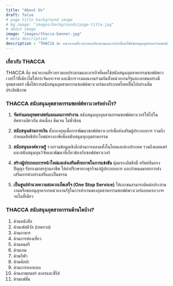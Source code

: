 ```yaml
---
title: "About Us"
draft: false
# page title background image
# bg_image: "images/backgrounds/page-title.jpg"
# about image
image: "images/thacca-banner.jpg"
# meta description
description : "THACCA คือ หน่วยงานที่รวบรวมงบประมาณและภารกิจที่เคยใช้สนับสนุนอุตสาหกรรมซอฟต์พาวเวอร์ไว้ที่เดียวไม่ให้กระจัดกระจาย และมีการวางแผนงานร่วมกันทั้งหน่วยงานรัฐและเอกชนอย่างมียุทธศาสตร์ เพื่อให้การสนับสนุนอุตสาหกรรมซอฟต์พาวเวอร์ของประเทศไทยเป็นไปอย่างเต็มประสิทธิภาพ"
---
```


### เกี่ยวกับ THACCA

THACCA คือ หน่วยงานที่รวบรวมงบประมาณและภารกิจที่เคยใช้สนับสนุนอุตสาหกรรมซอฟต์พาวเวอร์ไว้ที่เดียวไม่ให้กระจัดกระจาย และมีการวางแผนงานร่วมกันทั้งหน่วยงานรัฐและเอกชนอย่างมียุทธศาสตร์ เพื่อให้การสนับสนุนอุตสาหกรรมซอฟต์พาวเวอร์ของประเทศไทยเป็นไปอย่างเต็มประสิทธิภาพ

### THACCA สนับสนุนอุตสาหกรรมซอฟต์พาวเวอร์อย่างไร?

1. **จัดทำแผนยุทธศาสตร์และแผนการทำงาน** สนับสนุนทุกอุตสาหกรรมซอฟต์พาวเวอร์ให้ไปในทิศทางเดียวกัน ต่อเนื่อง ชัดเจน ไม่ซ้ำซ้อน
2. **สนับสนุนด้านการเงิน** ตั้งกองทุนเพื่อการพัฒนาซอฟต์พาวเวอร์เพื่อส่งเสริมผู้ประกอบการ รวมถึงกำหนดสิทธิประโยชน์ทางภาษีเพื่อสนับสนุนทุกอุตสาหกรรม

3. **สนับสนุนองค์ความรู้** รวบรวมข้อมูลเชิงลึกด้านการตลาดทั้งในไทยและต่างประเทศ รวมถึงเผยแพร่และสนับสนุนทุนวิจัยและพัฒนาที่เกี่ยวข้องกับซอฟต์พาวเวอร์

4. **สร้างผู้ประกอบการหน้าใหม่และส่งเสริมศักยภาพในการแข่งขัน** คุ้มครองลิขสิทธิ์ ทรัพย์สินทางปัญญา รับรองมาตรฐานอาชีพ ให้คำปรึกษาทางธุรกิจแก่ผู้ประกอบการ และกำหนดมาตรการส่งเสริมการค้าอย่างเสรีและเป็นธรรม

5. **เป็นศูนย์อำนวยความสะดวกเบ็ดเสร็จ (One Stop Service)** ให้เอกชนสามารถติดต่อประสานงานหรือขออนุญาตจากหน่วยงานรัฐในการทำงานของอุตสาหกรรมซอฟต์พาวเวอร์แบบครบวงจรจบในที่เดียว

### THACCA สนับสนุนอุตสาหกรรมด้านใดบ้าง?

1. ด้านหนังสือ
2. ด้านเฟสติวัล (เทศกาล)
3. ด้านอาหาร
4. ด้านการท่องเที่ยว
5. ด้านดนตรี
6. ด้านเกม
7. ด้านกีฬา
8. ด้านศิลปะ
9. ด้านการออกแบบ
10. ด้านภาพยนตร์ ละครและซีรีส์
11. ด้านแฟชั่น

